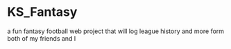 # KS_Fantasy
a fun fantasy football web project that will log league history and more form both of my friends and I
